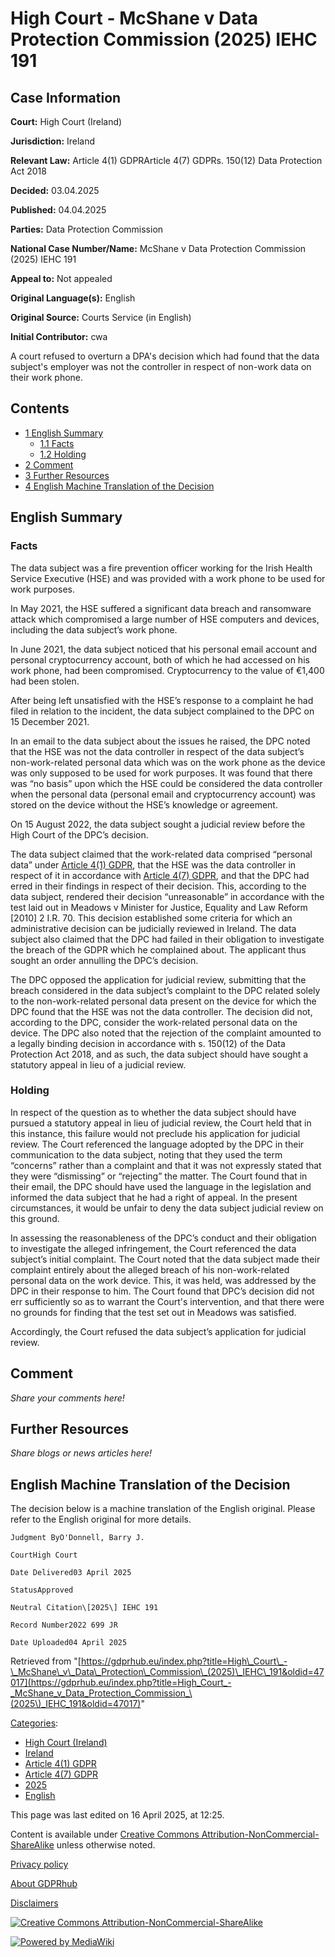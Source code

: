 # High Court - McShane v Data Protection Commission (2025) IEHC 191

## Case Information

**Court:** High Court (Ireland)

**Jurisdiction:** Ireland

**Relevant Law:** Article 4(1) GDPRArticle 4(7) GDPRs. 150(12) Data Protection Act 2018

**Decided:** 03.04.2025

**Published:** 04.04.2025

**Parties:** Data Protection Commission

**National Case Number/Name:** McShane v Data Protection Commission (2025) IEHC 191

**Appeal to:** Not appealed

**Original Language(s):** English

**Original Source:** Courts Service (in English)

**Initial Contributor:** cwa

A court refused to overturn a DPA's decision which had found that the data subject's employer was not the controller in respect of non-work data on their work phone.

## Contents

*   [1 English Summary](#English_Summary)
    *   [1.1 Facts](#Facts)
    *   [1.2 Holding](#Holding)
*   [2 Comment](#Comment)
*   [3 Further Resources](#Further_Resources)
*   [4 English Machine Translation of the Decision](#English_Machine_Translation_of_the_Decision)

## English Summary

### Facts

The data subject was a fire prevention officer working for the Irish Health Service Executive (HSE) and was provided with a work phone to be used for work purposes.

In May 2021, the HSE suffered a significant data breach and ransomware attack which compromised a large number of HSE computers and devices, including the data subject’s work phone.

In June 2021, the data subject noticed that his personal email account and personal cryptocurrency account, both of which he had accessed on his work phone, had been compromised. Cryptocurrency to the value of €1,400 had been stolen.

After being left unsatisfied with the HSE’s response to a complaint he had filed in relation to the incident, the data subject complained to the DPC on 15 December 2021.

In an email to the data subject about the issues he raised, the DPC noted that the HSE was not the data controller in respect of the data subject’s non-work-related personal data which was on the work phone as the device was only supposed to be used for work purposes. It was found that there was “no basis” upon which the HSE could be considered the data controller when the personal data (personal email and cryptocurrency account) was stored on the device without the HSE’s knowledge or agreement.

On 15 August 2022, the data subject sought a judicial review before the High Court of the DPC’s decision.

The data subject claimed that the work-related data comprised “personal data” under [Article 4(1) GDPR](/index.php?title=Article_4_GDPR#1 "Article 4 GDPR"), that the HSE was the data controller in respect of it in accordance with [Article 4(7) GDPR](/index.php?title=Article_4_GDPR#7 "Article 4 GDPR"), and that the DPC had erred in their findings in respect of their decision. This, according to the data subject, rendered their decision “unreasonable” in accordance with the test laid out in Meadows v Minister for Justice, Equality and Law Reform \[2010\] 2 I.R. 70. This decision established some criteria for which an administrative decision can be judicially reviewed in Ireland. The data subject also claimed that the DPC had failed in their obligation to investigate the breach of the GDPR which he complained about. The applicant thus sought an order annulling the DPC’s decision.

The DPC opposed the application for judicial review, submitting that the breach considered in the data subject’s complaint to the DPC related solely to the non-work-related personal data present on the device for which the DPC found that the HSE was not the data controller. The decision did not, according to the DPC, consider the work-related personal data on the device. The DPC also noted that the rejection of the complaint amounted to a legally binding decision in accordance with s. 150(12) of the Data Protection Act 2018, and as such, the data subject should have sought a statutory appeal in lieu of a judicial review.

### Holding

In respect of the question as to whether the data subject should have pursued a statutory appeal in lieu of judicial review, the Court held that in this instance, this failure would not preclude his application for judicial review. The Court referenced the language adopted by the DPC in their communication to the data subject, noting that they used the term “concerns” rather than a complaint and that it was not expressly stated that they were “dismissing” or “rejecting” the matter. The Court found that in their email, the DPC should have used the language in the legislation and informed the data subject that he had a right of appeal. In the present circumstances, it would be unfair to deny the data subject judicial review on this ground.

In assessing the reasonableness of the DPC’s conduct and their obligation to investigate the alleged infringement, the Court referenced the data subject’s initial complaint. The Court noted that the data subject made their complaint entirely about the alleged breach of his non-work-related personal data on the work device. This, it was held, was addressed by the DPC in their response to him. The Court found that DPC’s decision did not err sufficiently so as to warrant the Court's intervention, and that there were no grounds for finding that the test set out in Meadows was satisfied.

Accordingly, the Court refused the data subject’s application for judicial review.

## Comment

_Share your comments here!_

## Further Resources

_Share blogs or news articles here!_

## English Machine Translation of the Decision

The decision below is a machine translation of the English original. Please refer to the English original for more details.

```
Judgment ByO'Donnell, Barry J.

CourtHigh Court

Date Delivered03 April 2025

StatusApproved

Neutral Citation\[2025\] IEHC 191

Record Number2022 699 JR

Date Uploaded04 April 2025

```

Retrieved from "[https://gdprhub.eu/index.php?title=High\_Court\_-\_McShane\_v\_Data\_Protection\_Commission\_(2025)\_IEHC\_191&oldid=47017](https://gdprhub.eu/index.php?title=High_Court_-_McShane_v_Data_Protection_Commission_\(2025\)_IEHC_191&oldid=47017)"

[Categories](/index.php?title=Special:Categories "Special:Categories"):

*   [High Court (Ireland)](/index.php?title=Category:High_Court_\(Ireland\) "Category:High Court (Ireland)")
*   [Ireland](/index.php?title=Category:Ireland "Category:Ireland")
*   [Article 4(1) GDPR](/index.php?title=Category:Article_4\(1\)_GDPR "Category:Article 4(1) GDPR")
*   [Article 4(7) GDPR](/index.php?title=Category:Article_4\(7\)_GDPR "Category:Article 4(7) GDPR")
*   [2025](/index.php?title=Category:2025 "Category:2025")
*   [English](/index.php?title=Category:English "Category:English")

This page was last edited on 16 April 2025, at 12:25.

Content is available under [Creative Commons Attribution-NonCommercial-ShareAlike](https://creativecommons.org/licenses/by-nc-sa/4.0/) unless otherwise noted.

[Privacy policy](/index.php?title=GDPRhub:Privacy_policy)

[About GDPRhub](/index.php?title=GDPRhub:About)

[Disclaimers](/index.php?title=GDPRhub:General_disclaimer)

[![Creative Commons Attribution-NonCommercial-ShareAlike](/resources/assets/licenses/cc-by-nc-sa.png)](https://creativecommons.org/licenses/by-nc-sa/4.0/)

[![Powered by MediaWiki](/resources/assets/poweredby_mediawiki_88x31.png)](https://www.mediawiki.org/)